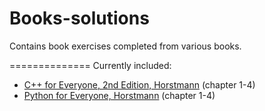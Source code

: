 Books-solutions
===============

Contains book exercises completed from various books.

==============
Currently included:
- <a href="horstmann.com/cpp4everyone.html">C++ for Everyone, 2nd Edition, Horstmann</a> (chapter 1-4)
- <a href="horstmann.com/python4everyone.html">Python for Everyone, Horstmann</a> (chapter 1-4)
